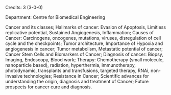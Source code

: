 Credits: 3 (3-0-0)

Department: Centre for Biomedical Engineering

Cancer and its classes; Hallmarks of cancer: Evasion of Apoptosis, Limitless replicative potential, Sustained Angiogenesis, Inflammation; Causes of Cancer: Carcinogens, oncogenes, mutations, viruses, disregulation of cell cycle and the checkpoints; Tumor architecture, Importance of Hypoxia and angiogenesis in cancer; Tumor metabolism, Metastatic potential of cancer; Cancer Stem Cells and Biomarkers of Cancer; Diagnosis of cancer: Biopsy, Imaging, Endoscopy, Blood work; Therapy: Chemotherapy (small molecule, nanoparticle based), radiation, hyperthermia, immunotherapy, photodynamic, transplants and transfusions, targeted therapy, RNAi, non-invasive technologies; Resistance in Cancer; Scientific advances for understanding the origin, diagnosis and treatment of Cancer; Future prospects for cancer cure and diagnosis.